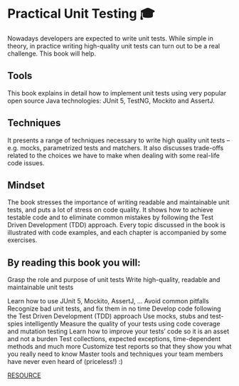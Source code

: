 
# Practical Unit Testing :mortar_board:

Nowadays developers are expected to write unit tests. While simple in theory, in practice writing high-quality unit tests can turn out to be a real challenge. This book will help.

## Tools
This book explains in detail how to implement unit tests using very popular open source Java technologies: JUnit 5, TestNG, Mockito and AssertJ.

## Techniques
It presents a range of techniques necessary to write high quality unit tests – e.g. mocks, parametrized tests and matchers. It also discusses trade-offs related to the choices we have to make when dealing with some real-life code issues.


## Mindset
The book stresses the importance of writing readable and maintainable unit tests, and puts a lot of stress on code quality. It shows how to achieve testable code and to eliminate common mistakes by following the Test Driven Development (TDD) approach. Every topic discussed in the book is illustrated with code examples, and each chapter is accompanied by some exercises.


## By reading this book you will:

Grasp the role and purpose of unit tests
Write high-quality, readable and maintainable unit tests

Learn how to use JUnit 5, Mockito, AssertJ, ...
Avoid common pitfalls
Recognize bad unit tests, and fix them in no time
Develop code following the Test Driven Development (TDD) approach
Use mocks, stubs and test-spies intelligently
Measure the quality of your tests using code coverage and mutation testing
Learn how to improve your tests’ code so it is an asset and not a burden
Test collections, expected exceptions, time-dependent methods and much more
Customize test reports so that they show you what you really need to know
Master tools and techniques your team members have never even heard of (priceless!) :)


[RESOURCE](http://kaczanowscy.pl/books/practical_unit_testing_junit_testng_mockito.html)


